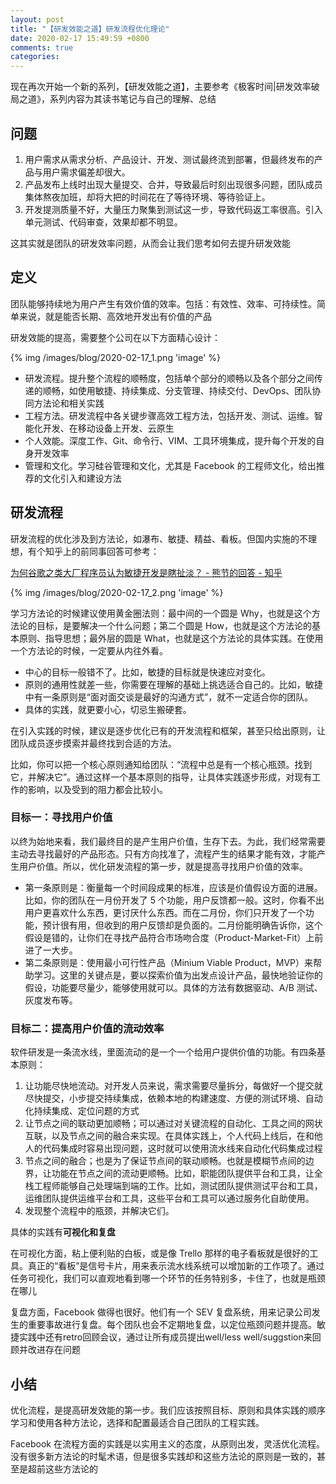 ```yaml
---
layout: post
title: "【研发效能之道】研发流程优化理论"
date: 2020-02-17 15:49:59 +0800
comments: true
categories: 
---
```


现在再次开始一个新的系列，【研发效能之道】，主要参考《极客时间|研发效率破局之道》，系列内容为其读书笔记与自己的理解、总结

<!-- more -->


## 问题
1. 用户需求从需求分析、产品设计、开发、测试最终流到部署，但最终发布的产品与用户需求偏差却很大。
2. 产品发布上线时出现大量提交、合并，导致最后时刻出现很多问题，团队成员集体熬夜加班，却将大把的时间花在了等待环境、等待验证上。
3. 开发提测质量不好，大量压力聚集到测试这一步，导致代码返工率很高。引入单元测试、代码审查，效果却都不明显。

这其实就是团队的研发效率问题，从而会让我们思考如何去提升研发效能

## 定义

团队能够持续地为用户产生有效价值的效率。包括：有效性、效率、可持续性。简单来说，就是能否长期、高效地开发出有价值的产品

研发效能的提高，需要整个公司在以下方面精心设计：

{% img /images/blog/2020-02-17_1.png 'image' %}

* 研发流程。提升整个流程的顺畅度，包括单个部分的顺畅以及各个部分之间传递的顺畅，如使用敏捷、持续集成、分支管理、持续交付、DevOps、团队协同方法论和相关实践
* 工程方法。研发流程中各关键步骤高效工程方法，包括开发、测试、运维。智能化开发、在移动设备上开发、云原生
* 个人效能。深度工作、Git、命令行、VIM、工具环境集成，提升每个开发的自身开发效率
* 管理和文化。学习硅谷管理和文化，尤其是 Facebook 的工程师文化，给出推荐的文化引入和建设方法

## 研发流程
研发流程的优化涉及到方法论，如瀑布、敏捷、精益、看板。但国内实施的不理想，有个知乎上的前同事回答可参考：

[为何谷歌之类大厂程序员认为敏捷开发是瞎扯淡？ - 熊节的回答 - 知乎](https://www.zhihu.com/question/340916482/answer/796443921)



{% img /images/blog/2020-02-17_2.png 'image' %}

学习方法论的时候建议使用黄金圈法则：最中间的一个圆是 Why，也就是这个方法论的目标，是要解决一个什么问题；第二个圆是 How，也就是这个方法论的基本原则、指导思想；最外层的圆是 What，也就是这个方法论的具体实践。在使用一个方法论的时候，一定要从内往外看。

* 中心的目标一般错不了。比如，敏捷的目标就是快速应对变化。
* 原则的通用性就差一些，你需要在理解的基础上挑选适合自己的。比如，敏捷中有一条原则是“面对面交谈是最好的沟通方式”，就不一定适合你的团队。
* 具体的实践，就更要小心，切忌生搬硬套。

在引入实践的时候，建议是逐步优化已有的开发流程和框架，甚至只给出原则，让团队成员逐步摸索并最终找到合适的方法。

比如，你可以把一个核心原则通知给团队：“流程中总是有一个核心瓶颈。找到它，并解决它”。通过这样一个基本原则的指导，让具体实践逐步形成，对现有工作的影响，以及受到的阻力都会比较小。

### 目标一：寻找用户价值
以终为始地来看，我们最终目的是产生用户价值，生存下去。为此，我们经常需要主动去寻找最好的产品形态。只有方向找准了，流程产生的结果才能有效，才能产生用户价值。所以，优化研发流程的第一步，就是提高寻找用户价值的效率。

* 第一条原则是：衡量每一个时间段成果的标准，应该是价值假设方面的进展。比如，你的团队在一月份开发了 5 个功能，用户反馈都一般。这时，你看不出用户更喜欢什么东西，更讨厌什么东西。而在二月份，你们只开发了一个功能，预计很有用，但收到的用户反馈却是负面的。二月份能明确告诉你，这个假设是错的，让你们在寻找产品符合市场吻合度（Product-Market-Fit）上前进了一大步。
* 第二条原则是：使用最小可行性产品（Minium Viable Product，MVP）来帮助学习。这里的关键点是，要以探索价值为出发点设计产品，最快地验证你的假设，功能要尽量少，能够使用就可以。具体的方法有数据驱动、A/B 测试、灰度发布等。

### 目标二：提高用户价值的流动效率
软件研发是一条流水线，里面流动的是一个一个给用户提供价值的功能。有四条基本原则：

1. 让功能尽快地流动。对开发人员来说，需求需要尽量拆分，每做好一个提交就尽快提交，小步提交持续集成，依赖本地的构建速度、方便的测试环境、自动化持续集成、定位问题的方式
2. 让节点之间的联动更加顺畅；可以通过对关键流程的自动化、工具之间的网状互联，以及节点之间的融合来实现。在具体实践上，个人代码上线后，在和他人的代码集成时容易出现问题，这时就可以使用流水线来自动化代码集成过程
3. 节点之间的融合；也是为了保证节点间的联动顺畅。也就是模糊节点间的边界，让功能在节点之间的流动更顺畅。比如，职能团队提供平台和工具，让全栈工程师能够自己处理端到端的工作。比如，测试团队提供测试平台和工具，运维团队提供运维平台和工具，这些平台和工具可以通过服务化自助使用。
4. 发现整个流程中的瓶颈，并解决它们。

具体的实践有**可视化和复盘**

在可视化方面，粘上便利贴的白板，或是像 Trello 那样的电子看板就是很好的工具。真正的“看板”是信号卡片，用来表示流水线系统可以增加新的工作项了。通过任务可视化，我们可以直观地看到哪一个环节的任务特别多，卡住了，也就是瓶颈在哪儿

复盘方面，Facebook 做得也很好。他们有一个 SEV 复盘系统，用来记录公司发生的重要事故进行复盘。每个团队也会不定期地复盘，以定位瓶颈问题并提高。敏捷实践中还有retro回顾会议，通过让所有成员提出well/less well/suggstion来回顾并改进存在问题

## 小结
优化流程，是提高研发效能的第一步。我们应该按照目标、原则和具体实践的顺序学习和使用各种方法论，选择和配置最适合自己团队的工程实践。

Facebook 在流程方面的实践是以实用主义的态度，从原则出发，灵活优化流程。没有很多新方法论的时髦术语，但是很多实践却和这些方法论的原则是一致的，甚至是超前这些方法论的